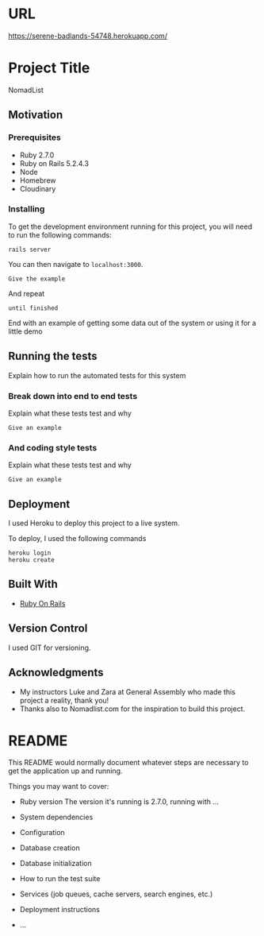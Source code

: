 # URL

https://serene-badlands-54748.herokuapp.com/


# Project Title

NomadList

## Motivation

### Prerequisites

- Ruby 2.7.0
- Ruby on Rails 5.2.4.3
- Node
- Homebrew
- Cloudinary



### Installing

To get the development environment running for this project, you will need to run the following commands:



```
rails server
```

You can then navigate to `localhost:3000`. 


```
Give the example
```

And repeat

```
until finished
```

End with an example of getting some data out of the system or using it for a little demo

## Running the tests

Explain how to run the automated tests for this system

### Break down into end to end tests

Explain what these tests test and why

```
Give an example
```

### And coding style tests

Explain what these tests test and why

```
Give an example
```

## Deployment

I used Heroku to deploy this project to a live system. 

To deploy, I used the following commands
```
heroku login
heroku create
```



## Built With

* [Ruby On Rails](https://guides.rubyonrails.org/getting_started.html)

## Version Control

I used GIT for versioning.

## Acknowledgments

* My instructors Luke and Zara at General Assembly who made this project a reality, thank you!
* Thanks also to Nomadlist.com for the inspiration to build this project.




# README

This README would normally document whatever steps are necessary to get the
application up and running.

Things you may want to cover:

* Ruby version
The version it's running is 2.7.0, running with ... 
* System dependencies

* Configuration

* Database creation

* Database initialization

* How to run the test suite

* Services (job queues, cache servers, search engines, etc.)

* Deployment instructions

* ...
